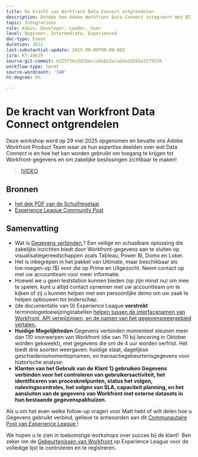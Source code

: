 ```yaml
---
title: De kracht van Workfront Data Connect ontgrendelen
description: Ontdek hoe Adobe Workfront Data Connect integreert met BI-tools om inzicht te krijgen, prestaties te volgen en slimmere zakelijke beslissingen te nemen.
topic: Integrations
role: Admin, Developer, Leader, User
level: Beginner, Intermediate, Experienced
doc-type: Event
duration: 3611
last-substantial-update: 2025-08-08T00:00:00Z
jira: KT-18629
source-git-commit: 6225f36c5d26ecca5ebc2aca24a2d592a3279570
workflow-type: tm+mt
source-wordcount: '340'
ht-degree: 0%

---
```



# De kracht van Workfront Data Connect ontgrendelen

Deze workshop werd op 29 mei 2025 opgenomen en bevatte ons Adobe Workfront Product Team waar ze hun expertise deelden over wat Data Connect is en hoe het kan worden gebruikt om toegang te krijgen tot Workfront-gegevens en om zakelijke beslissingen zichtbaar te maken!

>[!VIDEO](https://video.tv.adobe.com/v/3469965/?learn=on&enablevpops)

## Bronnen

* [ het dek PDF van de Schuifregelaar ](https://workfront-experience.s3.us-west-2.amazonaws.com/Training/Guides/Customer+Success+at+Scale/Slide+Deck+-+Adobe+Workfront+Data+Connect+052925.pdf)
* [ Experience League Community Post ](https://experienceleaguecommunities.adobe.com/t5/workfront-discussions/event-follow-up-unlock-the-power-of-workfront-data-connect/td-p/756725)

## Samenvatting

* Wat is [ Gegevens verbinden ](https://experienceleague.adobe.com/en/docs/workfront/using/reporting/data-lake/data-lake-overview)? Een veilige en schaalbare oplossing die zakelijke inzichten biedt door Workfront-gegevens aan te sluiten op visualisatiegereedschappen zoals Tableau, Power BI, Domo en Loker.
* Het is inbegrepen in het pakket van Ultimate, maar beschikbaar als toe:voegen-op ($) voor die op Prime en Uitgezocht. Neem contact op met uw accountteam voor meer informatie.
* Hoewel we u geen teststation kunnen bieden (op zijn minst nu) om mee te spelen, kunt u altijd contact opnemen met uw accountteam om te kijken of zij u kunnen helpen met een persoonlijke demo om uw zaak te helpen opbouwen tot leiderschap.
* {de documentatie van 0} Experience League **verstrekt** terminologietoewijzingstabellen [ helpen tussen de interfacenamen van Workfront, API verwijzingen, en de namen van het gegevensmeergebied vertalen.](https://experienceleague.adobe.com/en/docs/workfront/using/reporting/data-lake/data-dictionary)
* **Huidige Mogelijkheden** Gegevens verbinden momenteel steunen meer dan 110 voorwerpen van Workfront (die van 70 bij lancering in Oktober worden gekweekt), met gegevens die om de 4 uur worden verfrist. Het biedt drie soorten weergaven: huidige staat, dagelijkse geschiedenismomentopnamen, en transactiegebeurtenisgegevens voor historische analyse.
* **Klanten van het Gebruik van de Klant 1&rbrace; gebruiken Gegevens verbinden voor het controleren van gebruikersactiviteit, het identificeren van procesknelpunten, status het volgen, nalevingscontroles, het volgen van SLA, capaciteit planning, en het aansluiten van de gegevens van Workfront met externe datasets in hun bestaande gegevenspakhuizen. &#x200B;**

Als u om het even welke follow-up vragen voor Matt hebt of wilt delen hoe u Gegevens gebruikt verbind, gelieve te antwoorden aan dit [ Communautaire Post van Experience League ](https://experienceleaguecommunities.adobe.com/t5/workfront-discussions/event-follow-up-unlock-the-power-of-workfront-data-connect/td-p/756725)!


We hopen u te zien in toekomstige workshops over succes bij de klant!  Ben zeker om de [ Gebeurtenissen van Workfront ](https://experienceleague.adobe.com/events/?filters=Workfront) op Experience League voor de volledige lijst te controleren en te registreren.


